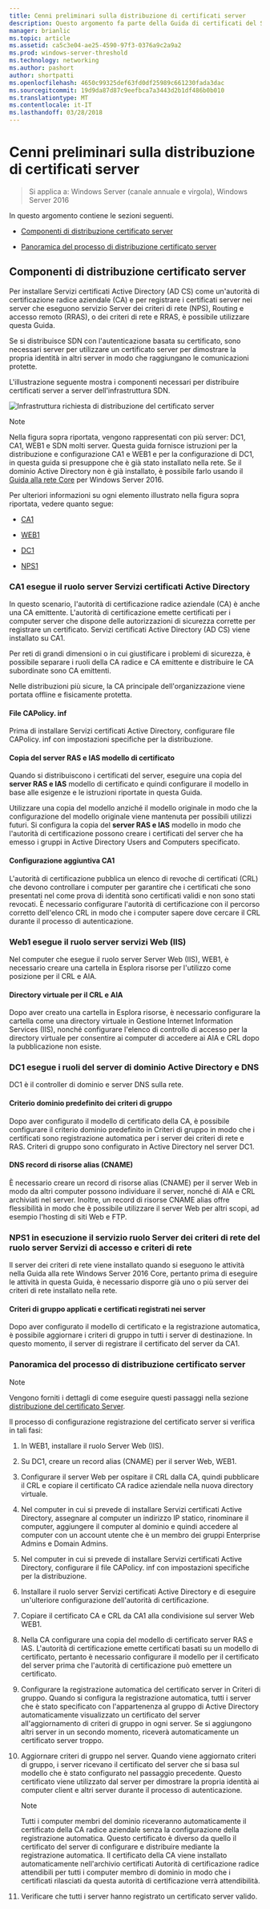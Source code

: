 ```yaml
---
title: Cenni preliminari sulla distribuzione di certificati server
description: Questo argomento fa parte della Guida di certificati del Server di distribuzione per le distribuzioni Wireless e cablate 802.1 X
manager: brianlic
ms.topic: article
ms.assetid: ca5c3e04-ae25-4590-97f3-0376a9c2a9a2
ms.prod: windows-server-threshold
ms.technology: networking
ms.author: pashort
author: shortpatti
ms.openlocfilehash: 4650c99325def63fd0df25989c661230fada3dac
ms.sourcegitcommit: 19d9da87d87c9eefbca7a3443d2b1df486b0b010
ms.translationtype: MT
ms.contentlocale: it-IT
ms.lasthandoff: 03/28/2018
---
```

# <a name="server-certificate-deployment-overview"></a>Cenni preliminari sulla distribuzione di certificati server

>Si applica a: Windows Server (canale annuale e virgola), Windows Server 2016

In questo argomento contiene le sezioni seguenti.  
  
-   [Componenti di distribuzione certificato server](#bkmk_components)
  
-   [Panoramica del processo di distribuzione certificato server](#bkmk_process)
  
## <a name="bkmk_components"></a>Componenti di distribuzione certificato server
Per installare Servizi certificati Active Directory (AD CS) come un'autorità di certificazione radice aziendale (CA) e per registrare i certificati server nei server che eseguono servizio Server dei criteri di rete (NPS), Routing e accesso remoto (RRAS), o dei criteri di rete e RRAS, è possibile utilizzare questa Guida.


Se si distribuisce SDN con l'autenticazione basata su certificato, sono necessari server per utilizzare un certificato server per dimostrare la propria identità in altri server in modo che raggiungano le comunicazioni protette.
  
L'illustrazione seguente mostra i componenti necessari per distribuire certificati server a server dell'infrastruttura SDN.
  
![Infrastruttura richiesta di distribuzione del certificato server](../../../media/Nps-Certs/Nps-Certs.jpg)  
  
> [!NOTE]  
> Nella figura sopra riportata, vengono rappresentati con più server: DC1, CA1, WEB1 e SDN molti server. Questa guida fornisce istruzioni per la distribuzione e configurazione CA1 e WEB1 e per la configurazione di DC1, in questa guida si presuppone che è già stato installato nella rete. Se il dominio Active Directory non è già installato, è possibile farlo usando il [Guida alla rete Core](https://technet.microsoft.com/library/mt604042.aspx) per Windows Server 2016.  
  
Per ulteriori informazioni su ogni elemento illustrato nella figura sopra riportata, vedere quanto segue:  
  
-   [CA1](#bkmk_ca1)  
  
-   [WEB1](#bkmk_web1)  
  
-   [DC1](#bkmk_dc1)  
  
-   [NPS1](#bkmk_nps1)  
  
### <a name="bkmk_ca1"></a>CA1 esegue il ruolo server Servizi certificati Active Directory  
In questo scenario, l'autorità di certificazione radice aziendale (CA) è anche una CA emittente. L'autorità di certificazione emette certificati per i computer server che dispone delle autorizzazioni di sicurezza corrette per registrare un certificato. Servizi certificati Active Directory (AD CS) viene installato su CA1.  
  
Per reti di grandi dimensioni o in cui giustificare i problemi di sicurezza, è possibile separare i ruoli della CA radice e CA emittente e distribuire le CA subordinate sono CA emittenti.  
  
Nelle distribuzioni più sicure, la CA principale dell'organizzazione viene portata offline e fisicamente protetta.   
  
#### <a name="capolicyinf"></a>File CAPolicy. inf  
Prima di installare Servizi certificati Active Directory, configurare file CAPolicy. inf con impostazioni specifiche per la distribuzione.  
  
#### <a name="copy-of-the-ras-and-ias-servers-certificate-template"></a>Copia del **server RAS e IAS** modello di certificato  
Quando si distribuiscono i certificati del server, eseguire una copia del **server RAS e IAS** modello di certificato e quindi configurare il modello in base alle esigenze e le istruzioni riportate in questa Guida.   
  
Utilizzare una copia del modello anziché il modello originale in modo che la configurazione del modello originale viene mantenuta per possibili utilizzi futuri. Si configura la copia del **server RAS e IAS** modello in modo che l'autorità di certificazione possono creare i certificati del server che ha emesso i gruppi in Active Directory Users and Computers specificato.  
  
#### <a name="additional-ca1-configuration"></a>Configurazione aggiuntiva CA1  
L'autorità di certificazione pubblica un elenco di revoche di certificati (CRL) che devono controllare i computer per garantire che i certificati che sono presentati nel come prova di identità sono certificati validi e non sono stati revocati. È necessario configurare l'autorità di certificazione con il percorso corretto dell'elenco CRL in modo che i computer sapere dove cercare il CRL durante il processo di autenticazione.  
  
### <a name="bkmk_web1"></a>Web1 esegue il ruolo server servizi Web (IIS)  
Nel computer che esegue il ruolo server Server Web (IIS), WEB1, è necessario creare una cartella in Esplora risorse per l'utilizzo come posizione per il CRL e AIA.  
  
#### <a name="virtual-directory-for-the-crl-and-aia"></a>Directory virtuale per il CRL e AIA  
Dopo aver creato una cartella in Esplora risorse, è necessario configurare la cartella come una directory virtuale in Gestione Internet Information Services (IIS), nonché configurare l'elenco di controllo di accesso per la directory virtuale per consentire ai computer di accedere ai AIA e CRL dopo la pubblicazione non esiste.  
  
### <a name="bkmk_dc1"></a>DC1 esegue i ruoli del server di dominio Active Directory e DNS  
DC1 è il controller di dominio e server DNS sulla rete.  
  
#### <a name="group-policy-default-domain-policy"></a>Criterio dominio predefinito dei criteri di gruppo  
Dopo aver configurato il modello di certificato della CA, è possibile configurare il criterio dominio predefinito in Criteri di gruppo in modo che i certificati sono registrazione automatica per i server dei criteri di rete e RAS. Criteri di gruppo sono configurato in Active Directory nel server DC1.  
  
#### <a name="dns-alias-cname-resource-record"></a>DNS record di risorse alias (CNAME)  
È necessario creare un record di risorse alias (CNAME) per il server Web in modo da altri computer possono individuare il server, nonché di AIA e CRL archiviati nel server. Inoltre, un record di risorse CNAME alias offre flessibilità in modo che è possibile utilizzare il server Web per altri scopi, ad esempio l'hosting di siti Web e FTP.  
  
### <a name="bkmk_nps1"></a>NPS1 in esecuzione il servizio ruolo Server dei criteri di rete del ruolo server Servizi di accesso e criteri di rete  
Il server dei criteri di rete viene installato quando si eseguono le attività nella Guida alla rete Windows Server 2016 Core, pertanto prima di eseguire le attività in questa Guida, è necessario disporre già uno o più server dei criteri di rete installato nella rete.  
  
#### <a name="group-policy-applied-and-certificate-enrolled-to-servers"></a>Criteri di gruppo applicati e certificati registrati nei server  
Dopo aver configurato il modello di certificato e la registrazione automatica, è possibile aggiornare i criteri di gruppo in tutti i server di destinazione. In questo momento, il server di registrare il certificato del server da CA1.  
  
### <a name="bkmk_process"></a>Panoramica del processo di distribuzione certificato server  
  
> [!NOTE]  
> Vengono forniti i dettagli di come eseguire questi passaggi nella sezione [distribuzione del certificato Server](../../../core-network-guide/cncg/server-certs/Server-Certificate-Deployment.md).  
  
Il processo di configurazione registrazione del certificato server si verifica in tali fasi:  
  
1.  In WEB1, installare il ruolo Server Web (IIS).  
  
2.  Su DC1, creare un record alias (CNAME) per il server Web, WEB1.  
  
3.  Configurare il server Web per ospitare il CRL dalla CA, quindi pubblicare il CRL e copiare il certificato CA radice aziendale nella nuova directory virtuale.  
  
4.  Nel computer in cui si prevede di installare Servizi certificati Active Directory, assegnare al computer un indirizzo IP statico, rinominare il computer, aggiungere il computer al dominio e quindi accedere al computer con un account utente che è un membro dei gruppi Enterprise Admins e Domain Admins.  
  
5.  Nel computer in cui si prevede di installare Servizi certificati Active Directory, configurare il file CAPolicy. inf con impostazioni specifiche per la distribuzione.  
  
6.  Installare il ruolo server Servizi certificati Active Directory e di eseguire un'ulteriore configurazione dell'autorità di certificazione.  
  
7.  Copiare il certificato CA e CRL da CA1 alla condivisione sul server Web WEB1.  
  
8.  Nella CA configurare una copia del modello di certificato server RAS e IAS. L'autorità di certificazione emette certificati basati su un modello di certificato, pertanto è necessario configurare il modello per il certificato del server prima che l'autorità di certificazione può emettere un certificato.  
  
9.  Configurare la registrazione automatica del certificato server in Criteri di gruppo. Quando si configura la registrazione automatica, tutti i server che è stato specificato con l'appartenenza al gruppo di Active Directory automaticamente visualizzato un certificato del server all'aggiornamento di criteri di gruppo in ogni server. Se si aggiungono altri server in un secondo momento, riceverà automaticamente un certificato server troppo.  
  
10. Aggiornare criteri di gruppo nel server. Quando viene aggiornato criteri di gruppo, i server ricevano il certificato del server che si basa sul modello che è stato configurato nel passaggio precedente. Questo certificato viene utilizzato dal server per dimostrare la propria identità ai computer client e altri server durante il processo di autenticazione.  
  
    > [!NOTE]  
    > Tutti i computer membri del dominio riceveranno automaticamente il certificato della CA radice aziendale senza la configurazione della registrazione automatica. Questo certificato è diverso da quello il certificato del server di configurare e distribuire mediante la registrazione automatica. Il certificato della CA viene installato automaticamente nell'archivio certificati Autorità di certificazione radice attendibili per tutti i computer membro di dominio in modo che i certificati rilasciati da questa autorità di certificazione verrà attendibilità.   
  
10. Verificare che tutti i server hanno registrato un certificato server valido.  
  


